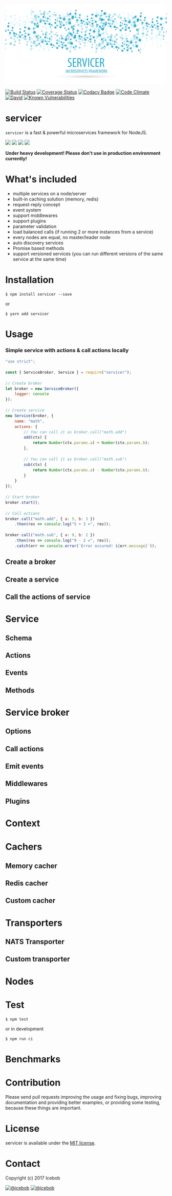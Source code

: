 ![Servicer logo](docs/assets/logo-servicer.png)

[![Build Status](https://travis-ci.org/icebob/servicer.svg?branch=master)](https://travis-ci.org/icebob/servicer)
[![Coverage Status](https://coveralls.io/repos/github/icebob/ice-services/badge.svg?branch=master)](https://coveralls.io/github/icebob/ice-services?branch=master)
[![Codacy Badge](https://api.codacy.com/project/badge/Grade/1b087e280c784a48afe91cb388879786)](https://www.codacy.com/app/mereg-norbert/servicer?utm_source=github.com&amp;utm_medium=referral&amp;utm_content=icebob/servicer&amp;utm_campaign=Badge_Grade)
[![Code Climate](https://codeclimate.com/github/icebob/servicer/badges/gpa.svg)](https://codeclimate.com/github/icebob/servicer)
[![David](https://img.shields.io/david/icebob/servicer.svg)](https://david-dm.org/icebob/servicer)
[![Known Vulnerabilities](https://snyk.io/test/github/icebob/servicer/badge.svg)](https://snyk.io/test/github/icebob/servicer)

# servicer
`servicer` is a fast & powerful microservices framework for NodeJS.

![](https://img.shields.io/badge/performance-%2B50%25-brightgreen.svg)
![](https://img.shields.io/badge/performance-%2B5%25-green.svg)
![](https://img.shields.io/badge/performance---10%25-yellow.svg)
![](https://img.shields.io/badge/performance---42%25-red.svg)

**Under heavy development! Please don't use in production environment currently!**

# What's included

- multiple services on a node/server
- built-in caching solution (memory, redis)
- request-reply concept
- event system
- support middlewares
- support plugins
- parameter validation
- load balanced calls (if running 2 or more instances from a service)
- every nodes are equal, no master/leader node
- auto discovery services
- Promise based methods
- support versioned services (you can run different versions of the same service at the same time)


# Installation
```
$ npm install servicer --save
```

or

```
$ yarn add servicer
```

# Usage

### Simple service with actions & call actions locally
```js
"use strict";

const { ServiceBroker, Service } = require("servicer");

// Create broker
let broker = new ServiceBroker({ 
	logger: console 
});

// Create service
new Service(broker, {
	name: "math",
	actions: {
		// You can call it as broker.call("math.add")
		add(ctx) {
			return Number(ctx.params.a) + Number(ctx.params.b);
		},

		// You can call it as broker.call("math.sub")
		sub(ctx) {
			return Number(ctx.params.a) - Number(ctx.params.b);
		}
	}
});

// Start broker
broker.start();

// Call actions
broker.call("math.add", { a: 5, b: 3 })
	.then(res => console.log("5 + 3 =", res));

broker.call("math.sub", { a: 9, b: 2 })
	.then(res => console.log("9 - 2 =", res));
	.catch(err => console.error(`Error occured! ${err.message}`));
```

## Create a broker

## Create a service

## Call the actions of service

# Service

## Schema

## Actions

## Events

## Methods

# Service broker

## Options

## Call actions

## Emit events

## Middlewares

## Plugins

# Context

# Cachers

## Memory cacher

## Redis cacher

## Custom cacher

# Transporters

## NATS Transporter

## Custom transporter

# Nodes

# Test
```
$ npm test
```

or in development

```
$ npm run ci
```

# Benchmarks

# Contribution
Please send pull requests improving the usage and fixing bugs, improving documentation and providing better examples, or providing some testing, because these things are important.

# License
servicer is available under the [MIT license](https://tldrlegal.com/license/mit-license).

# Contact
Copyright (c) 2017 Icebob

[![@icebob](https://img.shields.io/badge/github-icebob-green.svg)](https://github.com/icebob) [![@icebob](https://img.shields.io/badge/twitter-Icebobcsi-blue.svg)](https://twitter.com/Icebobcsi)